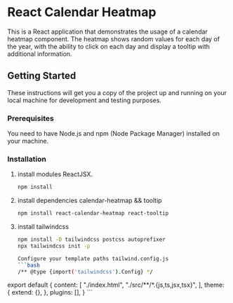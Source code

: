 # React Calendar Heatmap

This is a React application that demonstrates the usage of a calendar heatmap component. The heatmap shows random values for each day of the year, with the ability to click on each day and display a tooltip with additional information.

## Getting Started

These instructions will get you a copy of the project up and running on your local machine for development and testing purposes.

### Prerequisites

You need to have Node.js and npm (Node Package Manager) installed on your machine.

### Installation

1. install modules ReactJSX.

   ```bash
   npm install
   
2. install dependencies calendar-heatmap && tooltip

    ```bash
   npm install react-calendar-heatmap react-tooltip

3. install tailwindcss

    ```bash
   npm install -D tailwindcss postcss autoprefixer
   npx tailwindcss init -p

   Configure your template paths tailwind.config.js
    ```bash
    /** @type {import('tailwindcss').Config} */
export default {
  content: [
    "./index.html",
    "./src/**/*.{js,ts,jsx,tsx}",
  ],
  theme: {
    extend: {},
  },
  plugins: [],
} ```
